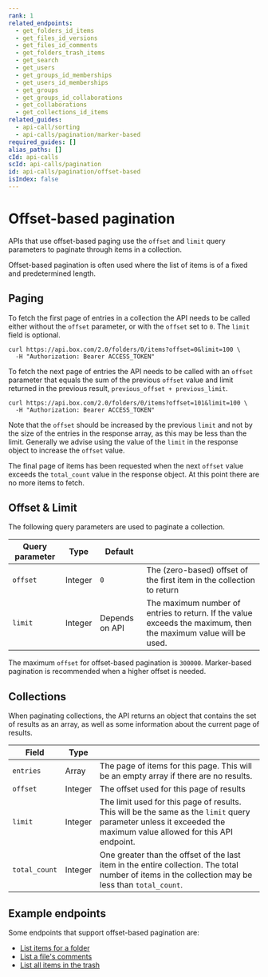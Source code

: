 ```yaml
---
rank: 1
related_endpoints:
  - get_folders_id_items
  - get_files_id_versions
  - get_files_id_comments
  - get_folders_trash_items
  - get_search
  - get_users
  - get_groups_id_memberships
  - get_users_id_memberships
  - get_groups
  - get_groups_id_collaborations
  - get_collaborations
  - get_collections_id_items
related_guides:
  - api-call/sorting
  - api-calls/pagination/marker-based
required_guides: []
alias_paths: []
cId: api-calls
scId: api-calls/pagination
id: api-calls/pagination/offset-based
isIndex: false
---
```


# Offset-based pagination

APIs that use offset-based paging use the `offset` and `limit` query parameters
to paginate through items in a collection.

Offset-based pagination is often used where the list of items is of a fixed and
predetermined length.

## Paging

To fetch the first page of entries in a collection the API needs to be called
either without the `offset` parameter, or with the `offset` set to `0`. The
`limit` field is optional.

```curl
curl https://api.box.com/2.0/folders/0/items?offset=0&limit=100 \
  -H "Authorization: Bearer ACCESS_TOKEN"
```

To fetch the next page of entries the API needs to be called with
an `offset` parameter that equals the sum of the previous `offset` value and
limit returned in the previous result, `previous_offset + previous_limit`.

```curl
curl https://api.box.com/2.0/folders/0/items?offset=101&limit=100 \
  -H "Authorization: Bearer ACCESS_TOKEN"
```

<Message type='notice'>

Note that the `offset` should be increased by the previous `limit` and not by
the size of the entries in the response array, as this may be less than the
limit. Generally we advise using the value of the `limit` in the response
object to increase the `offset` value.

</Message>

The final page of items has been requested when the next `offset` value exceeds
the `total_count` value in the response object. At this point there are no more
items to fetch.

## Offset & Limit

The following query parameters are used to paginate a collection.

<!-- markdownlint-disable line-length -->

| Query parameter | Type    | Default        |                                                                                                                 |
| --------------- | ------- | -------------- | --------------------------------------------------------------------------------------------------------------- |
| `offset`        | Integer | `0`            | The (zero-based) offset of the first item in the collection to return                                           |
| `limit`         | Integer | Depends on API | The maximum number of entries to return. If the value exceeds the maximum, then the maximum value will be used. |

<!-- markdownlint-enable line-length -->

<Message type='notice'>

  The maximum `offset` for offset-based pagination is `300000`. Marker-based
  pagination is recommended when a higher offset is needed.

</Message>

## Collections

When paginating collections, the API returns an object that contains the set of
results as an array, as well as some information about the current page of results.

<!-- markdownlint-disable line-length -->

| Field         | Type    |                                                                                                                                                                   |
| ------------- | ------- | ----------------------------------------------------------------------------------------------------------------------------------------------------------------- |
| `entries`     | Array   | The page of items for this page. This will be an empty array if there are no results.                                                                             |
| `offset`      | Integer | The offset used for this page of results                                                                                                                          |
| `limit`       | Integer | The limit used for this page of results. This will be the same as the `limit` query parameter unless it exceeded the maximum value allowed for this API endpoint. |
| `total_count` | Integer | One greater than the offset of the last item in the entire collection. The total number of items in the collection may be less than `total_count`.                |

<!-- markdownlint-enable line-length -->

## Example endpoints

Some endpoints that support offset-based pagination are:

- [List items for a folder](endpoint://get_folders_id_items)
- [List a file's comments](endpoint:///get-files-id-comments)
- [List all items in the trash](endpoint://get-folders-trash-items)
